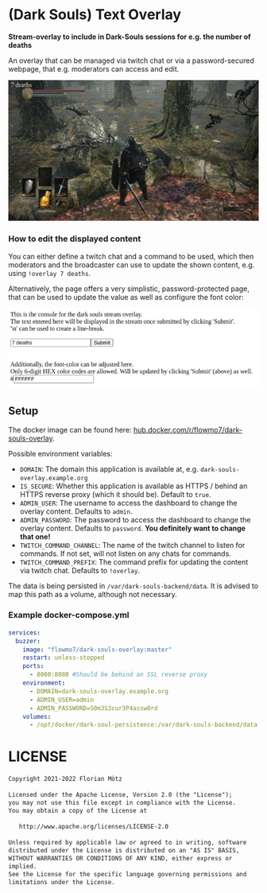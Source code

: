 # (Dark Souls) Text Overlay

**Stream-overlay to include in Dark-Souls sessions for e.g. the number of deaths**

An overlay that can be managed via twitch chat or via a password-secured webpage, that e.g. moderators can access and
edit.

<p align="center">
  <img src="https://github.com/FlowMo7/dark-souls-overlay/raw/master/screenshots/DarkSoulsOverlayScreenshot.png" alt="Screenshot of the game Dark Souls with the OBS overlay of the number of deaths" />
</p>

### How to edit the displayed content

You can either define a twitch chat and a command to be used, which then moderators and the broadcaster can use to update the shown content, e.g. using `!overlay 7 deaths`.

Alternatively, the page offers a very simplistic, password-protected page, that can be used to update the value as well as configure the font color:

<p align="center">
  <img src="https://github.com/FlowMo7/dark-souls-overlay/raw/master/screenshots/DarkSoulsOverlaySetPageScreenshot.png" alt="Screenshot of the page to update the shown value and font color" />
</p>

## Setup

The docker image can be found
here: [hub.docker.com/r/flowmo7/dark-souls-overlay](https://hub.docker.com/r/flowmo7/dark-souls-overlay).

Possible environment variables:

* `DOMAIN`: The domain this application is available at, e.g. `dark-souls-overlay.example.org`
* `IS_SECURE`: Whether this application is available as HTTPS / behind an HTTPS reverse proxy (which it should be).
  Default to `true`.
* `ADMIN_USER`: The username to access the dashboard to change the overlay content. Defaults to `admin`.
* `ADMIN_PASSWORD`: The password to access the dashboard to change the overlay content. Defaults to `password`. **You
  definitely want to change that one!**
* `TWITCH_COMMAND_CHANNEL`: The name of the twitch channel to listen for commands. If not set, will not listen on any
  chats for commands.
* `TWITCH_COMMAND_PREFIX`: The command prefix for updating the content via twitch chat. Defaults to `!overlay`.

The data is being persisted in `/var/dark-souls-backend/data`. It is advised to map this path as a volume, although not
necessary.

### Example docker-compose.yml

```yaml
services:
  buzzer:
    image: "flowmo7/dark-souls-overlay:master"
    restart: unless-stopped
    ports:
      - 8080:8080 #Should be behind an SSL reverse proxy
    environment:
      - DOMAIN=dark-souls-overlay.example.org
      - ADMIN_USER=admin
      - ADMIN_PASSWORD=S0m3S3cur3P4assw0rd
    volumes:
      - /opt/docker/dark-soul-persistence:/var/dark-souls-backend/data:rw #Change host location to your persistence path
```

# LICENSE

```
Copyright 2021-2022 Florian Mötz

Licensed under the Apache License, Version 2.0 (the "License");
you may not use this file except in compliance with the License.
You may obtain a copy of the License at

   http://www.apache.org/licenses/LICENSE-2.0

Unless required by applicable law or agreed to in writing, software
distributed under the License is distributed on an "AS IS" BASIS,
WITHOUT WARRANTIES OR CONDITIONS OF ANY KIND, either express or implied.
See the License for the specific language governing permissions and
limitations under the License.
```

